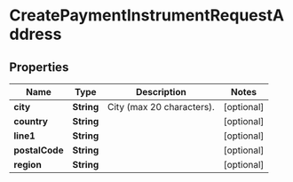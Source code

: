 

# CreatePaymentInstrumentRequestAddress


## Properties

| Name | Type | Description | Notes |
|------------ | ------------- | ------------- | -------------|
|**city** | **String** | City (max 20 characters). |  [optional] |
|**country** | **String** |  |  [optional] |
|**line1** | **String** |  |  [optional] |
|**postalCode** | **String** |  |  [optional] |
|**region** | **String** |  |  [optional] |



